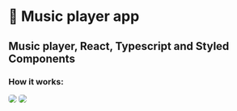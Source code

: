 🎵 Music player app
=========================

Music player, React, Typescript and Styled Components
---------------------------

### How it works: 

<img  style="border-radius: 5px" src="./screenshots/github/gif1.gif">
<img  style="border-radius: 5px" src="./screenshots/github/gif2.gif">
